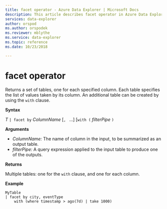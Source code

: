 ```yaml
---
title: facet operator - Azure Data Explorer | Microsoft Docs
description: This article describes facet operator in Azure Data Explorer.
services: data-explorer
author: orspod
ms.author: orspodek
ms.reviewer: mblythe
ms.service: data-explorer
ms.topic: reference
ms.date: 10/23/2018

---
```

# facet operator

Returns a set of tables, one for each specified column.
Each table specifies the list of values taken by its column.
An additional table can be created by using the `with` clause.

**Syntax**

*T* `| facet by` *ColumnName* [`, ` ...] [`with (` *filterPipe* `)`

**Arguments**

* *ColumnName:* The name of column in the input, to be summarized as an output table.
* *filterPipe:* A query expression applied to the input table to produce one of the outputs.

**Returns**

Multiple tables: one for the `with` clause, and one for each column.

**Example**

```kusto
MyTable 
| facet by city, eventType 
    with (where timestamp > ago(7d) | take 1000)
```